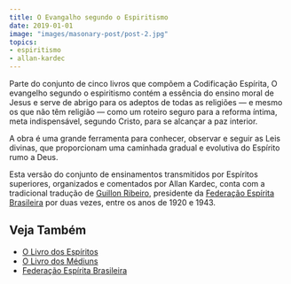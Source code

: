```yaml
---
title: O Evangalho segundo o Espiritismo
date: 2019-01-01
image: "images/masonary-post/post-2.jpg"
topics:
- espiritismo
- allan-kardec
---
```


Parte do conjunto de cinco livros que compõem a Codificação Espírita, O
evangelho segundo o espiritismo contém a essência do ensino moral de Jesus e
serve de abrigo para os adeptos de todas as religiões — e mesmo os que não têm
religião — como um roteiro seguro para a reforma íntima, meta indispensável,
segundo Cristo, para se alcançar a paz interior. 

A obra é uma grande ferramenta para conhecer, observar e seguir as Leis divinas,
que proporcionam uma caminhada gradual e evolutiva do Espírito rumo a Deus.

Esta versão do conjunto de ensinamentos transmitidos por Espíritos superiores,
organizados e comentados por Allan Kardec, conta com a tradicional tradução de
[Guillon Ribeiro](/bio/guillon-ribeiro), presidente da [Federação Espírita
Brasileira](/sobre/feb) por duas vezes, entre os anos de 1920 e 1943.

## Veja Também
* [O Livro dos Espíritos](/livros/lds)
* [O Livro dos Médiuns](/livros/ldm)
* [Federação Espírita Brasileira](/sobre/feb)
